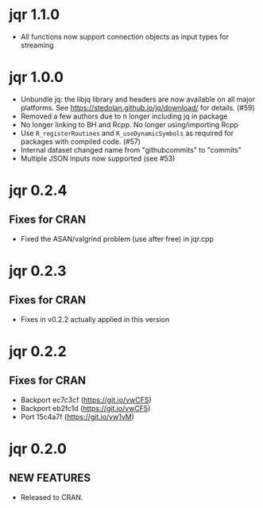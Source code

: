 jqr 1.1.0
=========

* All functions now support connection objects as input types for streaming

jqr 1.0.0
=========

* Unbundle jq: the libjq library and headers are now available on all major platforms.
  See https://stedolan.github.io/jq/download/ for details. (#59)
* Removed a few authors due to n longer including jq in package
* No longer linking to BH and Rcpp. No longer using/importing Rcpp
* Use `R_registerRoutines` and `R_useDynamicSymbols` as required for 
packages with compiled code. (#57)
* Internal dataset changed name from "githubcommits" to "commits"
* Multiple JSON inputs now supported (see #53)

jqr 0.2.4
=========

## Fixes for CRAN

* Fixed the ASAN/valgrind problem (use after free) in jqr.cpp

jqr 0.2.3
=========

## Fixes for CRAN

* Fixes in v0.2.2 actually applied in this version

jqr 0.2.2
=========

## Fixes for CRAN

* Backport ec7c3cf (https://git.io/vwCFS)
* Backport eb2fc1d (https://git.io/vwCF5)
* Port 15c4a7f (https://git.io/vw1vM)

jqr 0.2.0
=========

## NEW FEATURES

* Released to CRAN.
